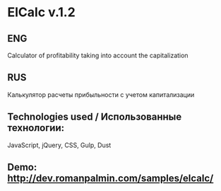 # ElCalc v.1.2

## ENG
Calculator of profitability taking into account the capitalization

## RUS
Калькулятор расчеты прибыльности с учетом капитализации

## Technologies used / Использованные технологии:
JavaScript, jQuery, CSS, Gulp, Dust

## Demo: http://dev.romanpalmin.com/samples/elcalc/
